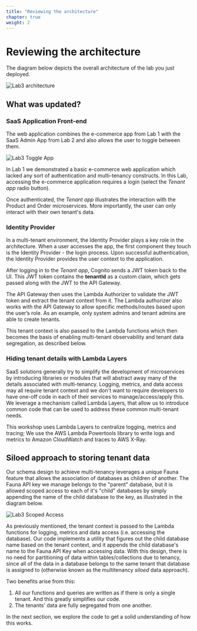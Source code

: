 ```yaml
---
title: "Reviewing the architecture" 
chapter: true
weight: 2
---
```


# Reviewing the architecture

The diagram below depicts the overall architecture of the lab you just deployed. 

![Lab3 architecture](/images/ServerlessSaas-Final.png)

## What was updated?

### SaaS Application Front-end

The web application combines the e-commerce app from Lab 1 with the SaaS Admin App from Lab 2 and also allows the user to toggle between them. 

![Lab3 Toggle App](/images/Lab3/Lab3ToggleApp.png?width=300)

In Lab 1 we demonstrated a basic e-commerce web application which lacked any sort of authentication and multi-tenancy constructs. In this Lab, accessing the e-commerce application requires a login (select the *Tenant app* radio button).

Once authenticated, the *Tenant app* illustrates the interaction with the Product and Order microservices. More importantly, the user can only interact with their own tenant's data. 

### Identity Provider
In a multi-tenant environment, the Identity Provider plays a key role in the architecture. When a user accesses the app, the first component they touch is the Identity Provider - the login process. Upon successful authentication, the Identity Provider provides the user context to the application. 

After logging in to the *Tenant app*, Cognito sends a JWT token back to the UI. This JWT token contains the **tenantId** as a custom claim, which gets passed along with the JWT to the API Gateway.

The API Gateway then uses the Lambda Authorizer to validate the JWT token and extract the tenant context from it. The Lambda authorizer also works with the API Gateway to allow specific methods/routes based upon the user’s role. As an example, only system admins and tenant admins are able to create tenants.

This tenant context is also passed to the Lambda functions which then becomes the basis of enabling multi-tenant observability and tenant data segregation, as described below.

### Hiding tenant details with Lambda Layers

SaaS solutions generally try to simplify the development of microservices by introducing libraries or modules that will abstract away many of the details associated with multi-tenancy. Logging, metrics, and data access may all require tenant context and we don't want to require developers to have one-off code in each of their services to manage/access/apply this. We leverage a mechanism called Lambda Layers, that allow us to introduce common code that can be used to address these common multi-tenant needs. 

This workshop uses Lambda Layers to centralize logging, metrics and tracing; We use the AWS Lambda Powertools library to write logs and metrics to Amazon CloudWatch and traces to AWS X-Ray.

## Siloed approach to storing tenant data

Our schema design to achieve multi-tenancy leverages a unique Fauna feature that allows the association of databases as children of another. The Fauna API key we manage belongs to the "parent" database, but it is allowed scoped access to each of it's "child" databases by simply appending the name of the child database to the key, as illustrated in the diagram below.

![Lab3 Scoped Access](/images/Lab3/Lab3ScopedAccessCaption.png?width=770)

As previously mentioned, the tenant context is passed to the Lambda functions for logging, metrics and data access (i.e. accessing the database). Our code implements a utility that figures out the child database name based on the tenant context, and it appends the child database's name to the Fauna API Key when accessing data. With this design, there is no need for partitioning of data within tables/collections due to tenancy, since all of the data in a database belongs to the same tenant that database is assigned to (otherwise known as the multitenancy *siloed* data approach). 

Two benefits arise from this: 

1. All our functions and queries are written as if there is only a single tenant. And this greatly simplifies our code.
2. The tenants' data are fully segregated from one another.



In the next section, we explore the code to get a solid understanding of how this works.

